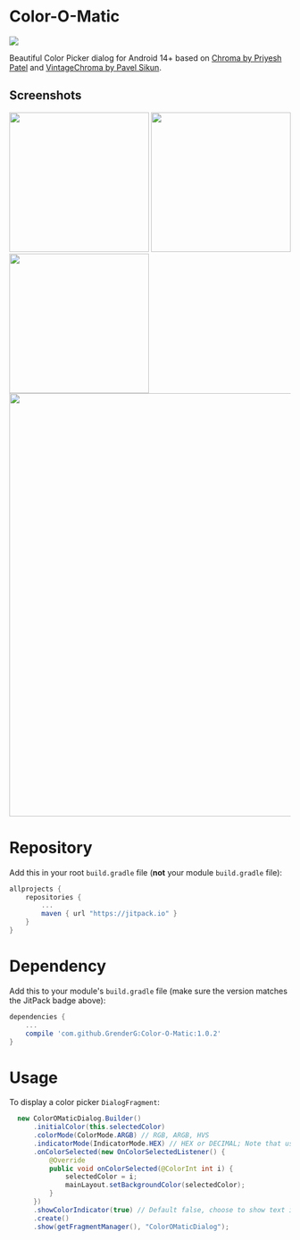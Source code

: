 # Color-O-Matic
[![](https://jitpack.io/v/GrenderG/Color-O-Matic.svg)](https://jitpack.io/#GrenderG/Color-O-Matic)

Beautiful Color Picker dialog for Android 14+ based on [Chroma by Priyesh Patel](https://github.com/ItsPriyesh/chroma) and [VintageChroma by Pavel Sikun](https://github.com/MrBIMC/VintageChroma).

Screenshots
--

<img src="https://raw.githubusercontent.com/GrenderG/Color-O-Matic/master/art/sc1.png" width="250">
<img src="https://raw.githubusercontent.com/GrenderG/Color-O-Matic/master/art/sc2.png" width="250">
<img src="https://raw.githubusercontent.com/GrenderG/Color-O-Matic/master/art/sc3.png" width="250">
<img src="https://raw.githubusercontent.com/GrenderG/Color-O-Matic/master/art/sc4.png" width="758">

# Repository

Add this in your root `build.gradle` file (**not** your module `build.gradle` file):

```gradle
allprojects {
	repositories {
		...
		maven { url "https://jitpack.io" }
	}
}
```

# Dependency

Add this to your module's `build.gradle` file (make sure the version matches the JitPack badge above):

```gradle
dependencies {
	...
	compile 'com.github.GrenderG:Color-O-Matic:1.0.2'
}
```

# Usage

To display a color picker `DialogFragment`:

``` java
  new ColorOMaticDialog.Builder()
      .initialColor(this.selectedColor)
      .colorMode(ColorMode.ARGB) // RGB, ARGB, HVS
      .indicatorMode(IndicatorMode.HEX) // HEX or DECIMAL; Note that using HSV with IndicatorMode.HEX is not recommended
      .onColorSelected(new OnColorSelectedListener() {
          @Override
          public void onColorSelected(@ColorInt int i) {
              selectedColor = i;
              mainLayout.setBackgroundColor(selectedColor);
          }
      })
      .showColorIndicator(true) // Default false, choose to show text indicator showing the current color in HEX or DEC (see images) or not
      .create()
      .show(getFragmentManager(), "ColorOMaticDialog");
```
